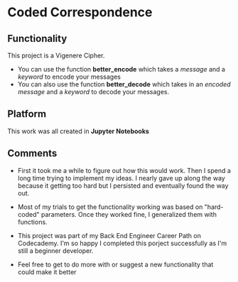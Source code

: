 # Coded Correspondence
## Functionality
This project is a Vigenere Cipher.
- You can use the function **better_encode** which takes a *message* and a *keyword* to encode your messages
- You can also use the function **better_decode** which takes in an *encoded message* and a *keyword* to decode your messages.

## Platform
This work was all created in **Jupyter Notebooks**

## Comments
- First it took me a while to figure out how this would work. Then I spend a long time trying to implement my ideas. I nearly gave up along the way because it getting too hard but I persisted and eventually found the way out.

- Most of my trials to get the functionality working was based on "hard-coded" parameters. Once they worked fine, I generalized them with functions.

- This project was part of my Back End Engineer Career Path on Codecademy. I'm so happy I completed this porject successfully as I'm still a beginner developer.

- Feel free to get to do more with or suggest a new functionality that could make it better

